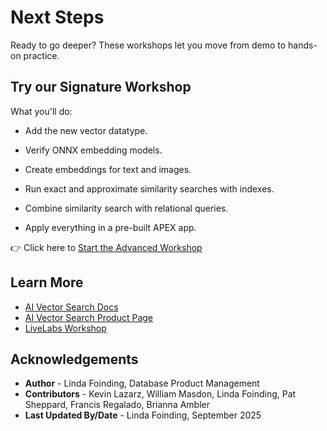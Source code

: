 # Next Steps

Ready to go deeper? These workshops let you move from demo to hands-on practice.


## Try our Signature Workshop

What you'll do:

- Add the new vector datatype.

- Verify ONNX embedding models.

- Create embeddings for text and images.

- Run exact and approximate similarity searches with indexes.

- Combine similarity search with relational queries.

- Apply everything in a pre-built APEX app.

👉 Click here to [Start the Advanced Workshop](https://livelabs.oracle.com/pls/apex/r/dbpm/livelabs/view-workshop?wid=4166&clear=RR,180&session=13771097537930)


## Learn More

* [AI Vector Search Docs](https://docs.oracle.com/en/database/oracle/oracle-database/23/vecse/)
* [AI Vector Search Product Page](https://www.oracle.com/database/ai-vector-search/)
* [LiveLabs Workshop](https://livelabs.oracle.com/pls/apex/f?p=133:180:114898719666832::::wid:4166)


## Acknowledgements
* **Author** - Linda Foinding, Database Product Management
* **Contributors** -  Kevin Lazarz, William Masdon, Linda Foinding, Pat Sheppard, Francis Regalado, Brianna Ambler
* **Last Updated By/Date** - Linda Foinding, September 2025

